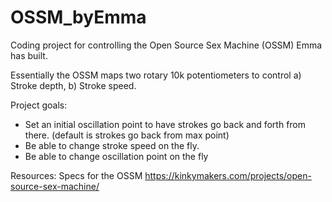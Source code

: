 # OSSM_byEmma
Coding project for controlling the Open Source Sex Machine (OSSM) Emma has built.

Essentially the OSSM maps two rotary 10k potentiometers to control a) Stroke depth, b) Stroke speed.


Project goals:
* Set an initial oscillation point to have strokes go back and forth from there. (default is strokes go back from max point)
* Be able to change stroke speed on the fly.
* Be able to change oscillation point on the fly


Resources:
Specs for the OSSM
https://kinkymakers.com/projects/open-source-sex-machine/
